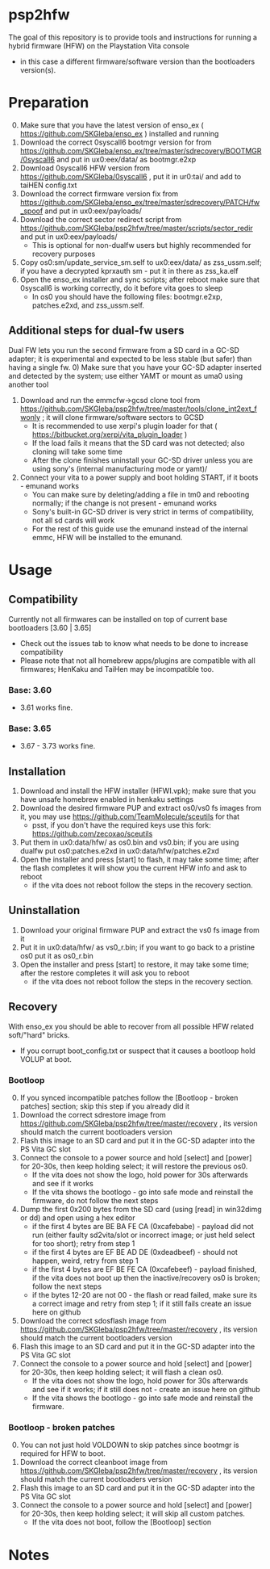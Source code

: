 # psp2hfw
The goal of this repository is to provide tools and instructions for running a hybrid firmware (HFW) on the Playstation Vita console
 - in this case a different firmware/software version than the bootloaders version(s).
 
# Preparation
0) Make sure that you have the latest version of enso_ex ( https://github.com/SKGleba/enso_ex ) installed and running
1) Download the correct 0syscall6 bootmgr version for from https://github.com/SKGleba/enso_ex/tree/master/sdrecovery/BOOTMGR/0syscall6 and put in ux0:eex/data/ as bootmgr.e2xp
2) Download 0syscall6 HFW version from https://github.com/SKGleba/0syscall6 , put it in ur0:tai/ and add to taiHEN config.txt
3) Download the correct firmware version fix from https://github.com/SKGleba/enso_ex/tree/master/sdrecovery/PATCH/fw_spoof and put in ux0:eex/payloads/
4) Download the correct sector redirect script from https://github.com/SKGleba/psp2hfw/tree/master/scripts/sector_redir and put in ux0:eex/payloads/
    - This is optional for non-dualfw users but highly recommended for recovery purposes
5) Copy os0:sm/update_service_sm.self to ux0:eex/data/ as zss_ussm.self; if you have a decrypted kprxauth sm - put it in there as zss_ka.elf
6) Open the enso_ex installer and sync scripts; after reboot make sure that 0syscall6 is working correctly, do it before vita goes to sleep
    - In os0 you should have the following files: bootmgr.e2xp, patches.e2xd, and zss_ussm.self.
  
## Additional steps for dual-fw users
Dual FW lets you run the second firmware from a SD card in a GC-SD adapter; it is experimental and expected to be less stable (but safer) than having a single fw.
0) Make sure that you have your GC-SD adapter inserted and detected by the system; use either YAMT or mount as uma0 using another tool
1) Download and run the emmcfw->gcsd clone tool from https://github.com/SKGleba/psp2hfw/tree/master/tools/clone_int2ext_fwonly ; it will clone firmware/software sectors to GCSD
    - It is recommended to use xerpi's plugin loader for that ( https://bitbucket.org/xerpi/vita_plugin_loader )
    - If the load fails it means that the SD card was not detected; also cloning will take some time
    - After the clone finishes uninstall your GC-SD driver unless you are using sony's (internal manufacturing mode or yamt)/
2) Connect your vita to a power supply and boot holding START, if it boots - emunand works
    - You can make sure by deleting/adding a file in tm0 and rebooting normally; if the change is not present - emunand works
    - Sony's built-in GC-SD driver is very strict in terms of compatibility, not all sd cards will work
    - For the rest of this guide use the emunand instead of the internal emmc, HFW will be installed to the emunand.
  
# Usage

## Compatibility
Currently not all firmwares can be installed on top of current base bootloaders [3.60 | 3.65]
 - Check out the issues tab to know what needs to be done to increase compatibility
 - Please note that not all homebrew apps/plugins are compatible with all firmwares; HenKaku and TaiHen may be incompatible too.

### Base: 3.60
 - 3.61 works fine.
 
### Base: 3.65
 - 3.67 - 3.73 works fine.
 
## Installation
1) Download and install the HFW installer (HFWI.vpk); make sure that you have unsafe homebrew enabled in henkaku settings
2) Download the desired firmware PUP and extract os0/vs0 fs images from it, you may use https://github.com/TeamMolecule/sceutils for that
    - psst, if you don't have the required keys use this fork: https://github.com/zecoxao/sceutils
3) Put them in ux0:data/hfw/ as os0.bin and vs0.bin; if you are using dualfw put os0:patches.e2xd in ux0:data/hfw/patches.e2xd
4) Open the installer and press [start] to flash, it may take some time; after the flash completes it will show you the current HFW info and ask to reboot
    - if the vita does not reboot follow the steps in the recovery section.
 
## Uninstallation
1) Download your original firmware PUP and extract the vs0 fs image from it
2) Put it in ux0:data/hfw/ as vs0_r.bin; if you want to go back to a pristine os0 put it as os0_r.bin
3) Open the installer and press [start] to restore, it may take some time; after the restore completes it will ask you to reboot
    - if the vita does not reboot follow the steps in the recovery section.
  
## Recovery
With enso_ex you should be able to recover from all possible HFW related soft/"hard" bricks.
 - If you corrupt boot_config.txt or suspect that it causes a bootloop hold VOLUP at boot.
 
### Bootloop
0) If you synced incompatible patches follow the [Bootloop - broken patches] section; skip this step if you already did it
1) Download the correct sdrestore image from https://github.com/SKGleba/psp2hfw/tree/master/recovery , its version should match the current bootloaders version
2) Flash this image to an SD card and put it in the GC-SD adapter into the PS Vita GC slot
3) Connect the console to a power source and hold [select] and [power] for 20-30s, then keep holding select; it will restore the previous os0.
    - If the vita does not show the logo, hold power for 30s afterwards and see if it works
    - If the vita shows the bootlogo - go into safe mode and reinstall the firmware, do not follow the next steps
4) Dump the first 0x200 bytes from the SD card (using [read] in win32dimg or dd) and open using a hex editor
    - if the first 4 bytes are BE BA FE CA (0xcafebabe) - payload did not run (either faulty sd2vita/slot or incorrect image; or just held select for too short); retry from step 1
    - if the first 4 bytes are EF BE AD DE (0xdeadbeef) - should not happen, weird, retry from step 1
    - if the first 4 bytes are EF BE FE CA (0xcafebeef) - payload finished, if the vita does not boot up then the inactive/recovery os0 is broken; follow the next steps
    - if the bytes 12-20 are not 00 - the flash or read failed, make sure its a correct image and retry from step 1; if it still fails create an issue here on github
5) Download the correct sdosflash image from https://github.com/SKGleba/psp2hfw/tree/master/recovery , its version should match the current bootloaders version
6) Flash this image to an SD card and put it in the GC-SD adapter into the PS Vita GC slot
7) Connect the console to a power source and hold [select] and [power] for 20-30s, then keep holding select; it will flash a clean os0.
    - If the vita does not show the logo, hold power for 30s afterwards and see if it works; if it still does not - create an issue here on github
    - If the vita shows the bootlogo - go into safe mode and reinstall the firmware.
  
### Bootloop - broken patches
0) You can not just hold VOLDOWN to skip patches since bootmgr is required for HFW to boot.
1) Download the correct cleanboot image from https://github.com/SKGleba/psp2hfw/tree/master/recovery , its version should match the current bootloaders version
2) Flash this image to an SD card and put it in the GC-SD adapter into the PS Vita GC slot
3) Connect the console to a power source and hold [select] and [power] for 20-30s, then keep holding select; it will skip all custom patches.
    - If the vita does not boot, follow the [Bootloop] section
  
# Notes
 
 
 
 
 
 